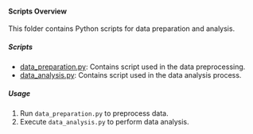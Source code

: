 #### Scripts Overview

This folder contains Python scripts for data preparation and analysis.

##### Scripts

- [data_preparation.py](scripts/data_analysis.py): Contains script used in the data preprocessing.
- [data_analysis.py](scripts/data_analysis.py): Contains script used in the data analysis process.

##### Usage

1. Run `data_preparation.py` to preprocess data.
2. Execute `data_analysis.py` to perform data analysis.
